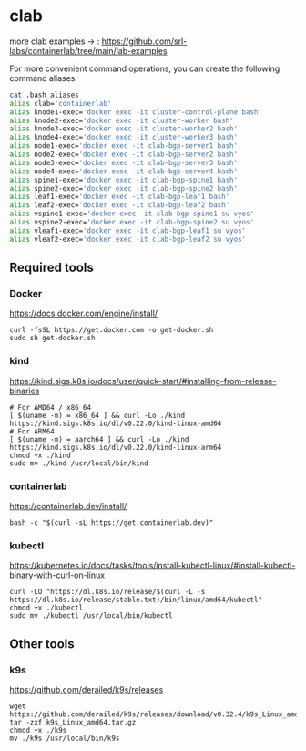 # clab
 more clab examples -> : https://github.com/srl-labs/containerlab/tree/main/lab-examples

For more convenient command operations, you can create the following command aliases:
```bash 
cat .bash_aliases 
alias clab='containerlab'
alias knode1-exec='docker exec -it cluster-control-plane bash'
alias knode2-exec='docker exec -it cluster-worker bash'
alias knode3-exec='docker exec -it cluster-worker2 bash'
alias knode4-exec='docker exec -it cluster-worker3 bash'
alias node1-exec='docker exec -it clab-bgp-server1 bash'
alias node2-exec='docker exec -it clab-bgp-server2 bash'
alias node3-exec='docker exec -it clab-bgp-server3 bash'
alias node4-exec='docker exec -it clab-bgp-server4 bash'
alias spine1-exec='docker exec -it clab-bgp-spine1 bash'
alias spine2-exec='docker exec -it clab-bgp-spine2 bash'
alias leaf1-exec='docker exec -it clab-bgp-leaf1 bash'
alias leaf2-exec='docker exec -it clab-bgp-leaf2 bash'
alias vspine1-exec='docker exec -it clab-bgp-spine1 su vyos'
alias vspine2-exec='docker exec -it clab-bgp-spine2 su vyos'
alias vleaf1-exec='docker exec -it clab-bgp-leaf1 su vyos'
alias vleaf2-exec='docker exec -it clab-bgp-leaf2 su vyos'
```


## Required tools
### Docker
https://docs.docker.com/engine/install/
```shell
curl -fsSL https://get.docker.com -o get-docker.sh
sudo sh get-docker.sh
```

### kind
https://kind.sigs.k8s.io/docs/user/quick-start/#installing-from-release-binaries
```shell
# For AMD64 / x86_64
[ $(uname -m) = x86_64 ] && curl -Lo ./kind https://kind.sigs.k8s.io/dl/v0.22.0/kind-linux-amd64
# For ARM64
[ $(uname -m) = aarch64 ] && curl -Lo ./kind https://kind.sigs.k8s.io/dl/v0.22.0/kind-linux-arm64
chmod +x ./kind
sudo mv ./kind /usr/local/bin/kind
```

### containerlab
https://containerlab.dev/install/
```shell
bash -c "$(curl -sL https://get.containerlab.dev)"
```

### kubectl
https://kubernetes.io/docs/tasks/tools/install-kubectl-linux/#install-kubectl-binary-with-curl-on-linux
```shell
curl -LO "https://dl.k8s.io/release/$(curl -L -s https://dl.k8s.io/release/stable.txt)/bin/linux/amd64/kubectl"
chmod +x ./kubectl
sudo mv ./kubectl /usr/local/bin/kubectl
```


## Other tools

### k9s
https://github.com/derailed/k9s/releases
```shell
wget https://github.com/derailed/k9s/releases/download/v0.32.4/k9s_Linux_amd64.tar.gz
tar -zxf k9s_Linux_amd64.tar.gz
chmod +x ./k9s
mv ./k9s /usr/local/bin/k9s
```
